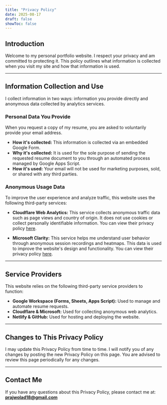```yaml
---
title: "Privacy Policy"
date: 2025-08-17
draft: false
showToc: false
---
```


## Introduction
Welcome to my personal portfolio website. I respect your privacy and am committed to protecting it. This policy outlines what information is collected when you visit my site and how that information is used.

---

## Information Collection and Use
I collect information in two ways: information you provide directly and anonymous data collected by analytics services.

### Personal Data You Provide
When you request a copy of my resume, you are asked to voluntarily provide your email address.

* **How it's collected:** This information is collected via an embedded Google Form.
* **Why it's collected:** It is used for the sole purpose of sending the requested resume document to you through an automated process managed by Google Apps Script.
* **How it's used:** Your email will not be used for marketing purposes, sold, or shared with any third parties.

### Anonymous Usage Data
To improve the user experience and analyze traffic, this website uses the following third-party services:

* **Cloudflare Web Analytics:** This service collects anonymous traffic data such as page views and country of origin. It does not use cookies or collect personally identifiable information. You can view their privacy policy [here](https://www.cloudflare.com/privacypolicy/).

* **Microsoft Clarity:** This service helps me understand user behavior through anonymous session recordings and heatmaps. This data is used to improve the website's design and functionality. You can view their privacy policy [here](https://privacy.microsoft.com/en-us/privacystatement).

---

## Service Providers
This website relies on the following third-party service providers to function:

* **Google Workspace (Forms, Sheets, Apps Script):** Used to manage and automate resume requests.
* **Cloudflare & Microsoft:** Used for collecting anonymous web analytics.
* **Netlify & GitHub:** Used for hosting and deploying the website.

---

## Changes to This Privacy Policy
I may update this Privacy Policy from time to time. I will notify you of any changes by posting the new Privacy Policy on this page. You are advised to review this page periodically for any changes.

---

## Contact Me
If you have any questions about this Privacy Policy, please contact me at: **prajwolad18@gmail.com**

